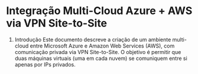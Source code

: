 # Integração Multi-Cloud Azure + AWS via VPN Site-to-Site

1. Introdução
Este documento descreve a criação de um ambiente multi-cloud entre Microsoft Azure e Amazon Web Services (AWS), com comunicação privada via VPN Site-to-Site. O objetivo é permitir que duas máquinas virtuais (uma em cada nuvem) se comuniquem entre si apenas por IPs privados.
